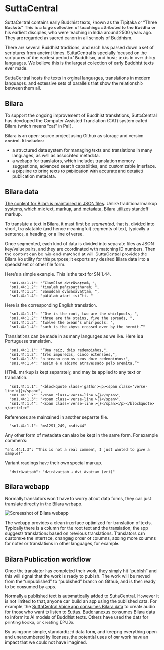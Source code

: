 # SuttaCentral

SuttaCentral contains early Buddhist texts, known as the Tipiṭaka or “Three Baskets”. This is a large collection of teachings attributed to the Buddha or his earliest disciples, who were teaching in India around 2500 years ago. They are regarded as sacred canon in all schools of Buddhism.

There are several Buddhist traditions, and each has passed down a set of scriptures from ancient times. SuttaCentral is specially focused on the scriptures of the earliest period of Buddhism, and hosts texts in over thirty languages. We believe this is the largest collection of early Buddhist texts ever made.

SuttaCentral hosts the texts in orginal languages, translations in modern languages, and extensive sets of parallels that show the relationship between them all.

## Bilara

To support the ongoing improvement of Buddhist translations, SuttaCentral has developed the Computer Assisted Translation (CAT) system called Bilara (which means “cat” in Pali).

Bilara is an open-source project using Github as storage and version control. It includes:

- a structured data system for managing texts and translations in many languages, as well as associated metadata.
- a webapp for translators, which includes translation memory suggestions, advanced search capabilties, and customizable interface.
- a pipeline to bring texts to publication with accurate and detailed publication metadata.

## Bilara data

[The content for Bilara is maintained in JSON files](https://github.com/suttacentral/bilara-data). Unlike traditional markup systems, [which mix text, markup, and metadata](https://github.com/suttacentral/suttacentral/wiki/Why-So-Standoffish%3F), Bilara utilizes standoff markup. 

To translate a text in Bilara, it must first be *segmented*, that is, divided into short, translatable (and hence meaningful) segments of text, typically a sentence, a heading, or a line of verse.

Once segmented, each kind of data is divided into separate files as JSON key/value pairs, and they are coordinated with matching ID numbers. Then the content can be mix-and-matched at will. SuttaCentral provides the Bilara i/o utility for this purpose; it exports any desired Bilara data into a speadsheet or other file form.

Here’s a simple example. This is the text for SN 1.44.

```
  "sn1.44:1.1": "“Ekamūlaṁ dvirāvaṭṭaṁ, ",
  "sn1.44:1.2": "timalaṁ pañcapattharaṁ; ",
  "sn1.44:1.3": "Samuddaṁ dvādasāvaṭṭaṁ, ",
  "sn1.44:1.4": "pātālaṁ atarī isī”ti. "
```
Here is the corresponding English translation.

```
  "sn1.44:1.1": "“One is the root, two are the whirlpools, ",
  "sn1.44:1.2": "three are the stains, five the spreads, ",
  "sn1.44:1.3": "twelve the ocean’s whirlpools: ",
  "sn1.44:1.4": "such is the abyss crossed over by the hermit.”"
```
Translations can be made in as many languages as we like. Here is a Portuguese translation.

```
  "sn1.44:1.1": "“Uma raíz, dois redemoinhos,",
  "sn1.44:1.2": "três impurezas, cinco extensões,",
  "sn1.44:1.3": "o oceano com os seus doze redemoinhos:",
  "sn1.44:1.4": "assim é o abismo atravessado pelo eremita.”"
```
HTML markup is kept separately, and may be applied to any text or translation.
```
  "sn1.44:1.1": "<blockquote class='gatha'><p><span class='verse-line'>{}</span>",
  "sn1.44:1.2": "<span class='verse-line'>{}</span>",
  "sn1.44:1.3": "<span class='verse-line'>{}</span>",
  "sn1.44:1.4": "<span class='verse-line'>{}</span></p></blockquote></article>"
```

References are maintained in another separate file.

```
  "sn1.44:1.1": "ms12S1_249, msdiv44"
```
Any other form of metadata can also be kept in the same form. For example comments:

```
"sn1.44:1.3": "This is not a real comment, I just wanted to give a sample!"
```

Variant readings have their own special markup.

```
  "dvirāvaṭṭaṁ": "dvirāvaṭṭaṁ → dvi āvaṭṭaṁ (vri)"
```

## Bilara webapp

Normally translators won’t have to worry about data forms, they can just translate directly in the Bilara webapp. 

<img class='screenshot' src='/_merged_assets/img/bilara.png' alt='Screenshot of Bilara webapp'>

The webapp provides a clean interface optimized for translation of texts. Typically there is a column for the root text and the translation; the app suggests translations based on previous translations. Translators can customixe the interface, changing order of columns, adding more columns for notes or translations in other languages, for example.

## Bilara Publication workflow

Once the translator has completed their work, they simply hit “publish” and this will signal that the work is ready to publish. The work will be moved from the “unpublished” to “published” branch on Github, and is then ready to be consumed by apps. 

Normally a published text is automatically added to SuttaCentral. However it is not limited to that, anyone can build an app using the published data. For example, the [SuttaCentral Voice app consumes Bilara data](https://voice.suttacentral.net/scv/index.html#/sutta) to create audio for those who want to listen to Suttas. [Buddhanexus](https://buddhanexus.net/) consumes Bilara data to inform its AI models of Buddhist texts. Others have used the data for printing books, or creating EPUBs.

By using one simple, standardized data form, and keeping everything open and unencumbered by licenses, the potential uses of our work have an impact that we could not have imagined.